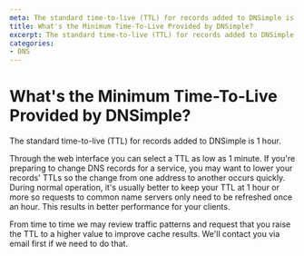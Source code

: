 ```yaml
---
meta: The standard time-to-live (TTL) for records added to DNSimple is 1 hour, but you can set different values.
title: What's the Minimum Time-To-Live Provided by DNSimple?
excerpt: The standard time-to-live (TTL) for records added to DNSimple is 1 hour, but you can set different values.
categories:
- DNS
---
```


# What's the Minimum Time-To-Live Provided by DNSimple?

The standard time-to-live (TTL) for records added to DNSimple is 1 hour.

Through the web interface you can select a TTL as low as 1 minute. If you're preparing to change DNS records for a service,  you may want to lower your records' TTLs so the change from one address to another occurs quickly. During normal operation, it's usually better to keep your TTL at 1 hour or more so requests to common name servers only need to be refreshed once an hour. This results in better performance for your clients.

From time to time we may review traffic patterns and request that you raise the TTL to a higher value to improve cache results. We'll contact you via email first if we need to do that. 
